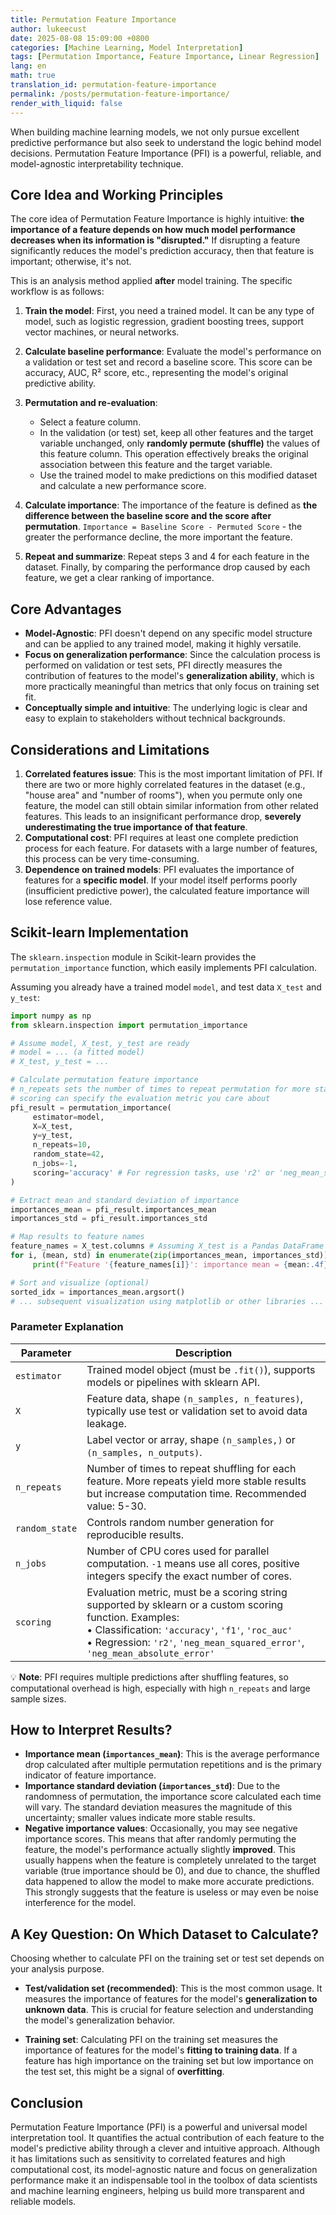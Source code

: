 ```yaml
---
title: Permutation Feature Importance
author: lukeecust
date: 2025-08-08 15:09:00 +0800
categories: [Machine Learning, Model Interpretation]
tags: [Permutation Importance, Feature Importance, Linear Regression]
lang: en
math: true
translation_id: permutation-feature-importance
permalink: /posts/permutation-feature-importance/
render_with_liquid: false
---
```


When building machine learning models, we not only pursue excellent predictive performance but also seek to understand the logic behind model decisions. Permutation Feature Importance (PFI) is a powerful, reliable, and model-agnostic interpretability technique.

## Core Idea and Working Principles

The core idea of Permutation Feature Importance is highly intuitive: **the importance of a feature depends on how much model performance decreases when its information is "disrupted."** If disrupting a feature significantly reduces the model's prediction accuracy, then that feature is important; otherwise, it's not.

This is an analysis method applied **after** model training. The specific workflow is as follows:

1. **Train the model**: First, you need a trained model. It can be any type of model, such as logistic regression, gradient boosting trees, support vector machines, or neural networks.

2. **Calculate baseline performance**: Evaluate the model's performance on a validation or test set and record a baseline score. This score can be accuracy, AUC, R² score, etc., representing the model's original predictive ability.

3. **Permutation and re-evaluation**:
    * Select a feature column.
    * In the validation (or test) set, keep all other features and the target variable unchanged, only **randomly permute (shuffle)** the values of this feature column. This operation effectively breaks the original association between this feature and the target variable.
    * Use the trained model to make predictions on this modified dataset and calculate a new performance score.

4. **Calculate importance**: The importance of the feature is defined as **the difference between the baseline score and the score after permutation**.
    `Importance = Baseline Score - Permuted Score` - the greater the performance decline, the more important the feature.

5. **Repeat and summarize**: Repeat steps 3 and 4 for each feature in the dataset. Finally, by comparing the performance drop caused by each feature, we get a clear ranking of importance.

## Core Advantages

* **Model-Agnostic**: PFI doesn't depend on any specific model structure and can be applied to any trained model, making it highly versatile.
* **Focus on generalization performance**: Since the calculation process is performed on validation or test sets, PFI directly measures the contribution of features to the model's **generalization ability**, which is more practically meaningful than metrics that only focus on training set fit.
* **Conceptually simple and intuitive**: The underlying logic is clear and easy to explain to stakeholders without technical backgrounds.

## Considerations and Limitations

1. **Correlated features issue**: This is the most important limitation of PFI. If there are two or more highly correlated features in the dataset (e.g., "house area" and "number of rooms"), when you permute only one feature, the model can still obtain similar information from other related features. This leads to an insignificant performance drop, **severely underestimating the true importance of that feature**.
2. **Computational cost**: PFI requires at least one complete prediction process for each feature. For datasets with a large number of features, this process can be very time-consuming.
3. **Dependence on trained models**: PFI evaluates the importance of features for a **specific model**. If your model itself performs poorly (insufficient predictive power), the calculated feature importance will lose reference value.

## Scikit-learn Implementation

The `sklearn.inspection` module in Scikit-learn provides the `permutation_importance` function, which easily implements PFI calculation.

Assuming you already have a trained model `model`, and test data `X_test` and `y_test`:

```python
import numpy as np
from sklearn.inspection import permutation_importance

# Assume model, X_test, y_test are ready
# model = ... (a fitted model)
# X_test, y_test = ...

# Calculate permutation feature importance
# n_repeats sets the number of times to repeat permutation for more stable results
# scoring can specify the evaluation metric you care about
pfi_result = permutation_importance(
     estimator=model,
     X=X_test,
     y=y_test,
     n_repeats=10,
     random_state=42,
     n_jobs=-1,
     scoring='accuracy' # For regression tasks, use 'r2' or 'neg_mean_squared_error'
)

# Extract mean and standard deviation of importance
importances_mean = pfi_result.importances_mean
importances_std = pfi_result.importances_std

# Map results to feature names
feature_names = X_test.columns # Assuming X_test is a Pandas DataFrame
for i, (mean, std) in enumerate(zip(importances_mean, importances_std)):
     print(f"Feature '{feature_names[i]}': importance mean = {mean:.4f} +/- {std:.4f}")

# Sort and visualize (optional)
sorted_idx = importances_mean.argsort()
# ... subsequent visualization using matplotlib or other libraries ...
```

### Parameter Explanation

| Parameter      | Description                                                                                                                                                                                                         |
| -------------- | ------------------------------------------------------------------------------------------------------------------------------------------------------------------------------------------------------------------- |
| `estimator`    | Trained model object (must be `.fit()`), supports models or pipelines with sklearn API.                                                                                                                             |
| `X`            | Feature data, shape `(n_samples, n_features)`, typically use test or validation set to avoid data leakage.                                                                                                          |
| `y`            | Label vector or array, shape `(n_samples,)` or `(n_samples, n_outputs)`.                                                                                                                                            |
| `n_repeats`    | Number of times to repeat shuffling for each feature. More repeats yield more stable results but increase computation time. Recommended value: 5-30.                                                                |
| `random_state` | Controls random number generation for reproducible results.                                                                                                                                                         |
| `n_jobs`       | Number of CPU cores used for parallel computation. `-1` means use all cores, positive integers specify the exact number of cores.                                                                                   |
| `scoring`      | Evaluation metric, must be a scoring string supported by sklearn or a custom scoring function. Examples:<br>• Classification: `'accuracy'`, `'f1'`, `'roc_auc'`<br>• Regression: `'r2'`, `'neg_mean_squared_error'`, `'neg_mean_absolute_error'` |

💡 **Note**: PFI requires multiple predictions after shuffling features, so computational overhead is high, especially with high `n_repeats` and large sample sizes.

## How to Interpret Results?

* **Importance mean (`importances_mean`)**: This is the average performance drop calculated after multiple permutation repetitions and is the primary indicator of feature importance.
* **Importance standard deviation (`importances_std`)**: Due to the randomness of permutation, the importance score calculated each time will vary. The standard deviation measures the magnitude of this uncertainty; smaller values indicate more stable results.
* **Negative importance values**: Occasionally, you may see negative importance scores. This means that after randomly permuting the feature, the model's performance actually slightly **improved**. This usually happens when the feature is completely unrelated to the target variable (true importance should be 0), and due to chance, the shuffled data happened to allow the model to make more accurate predictions. This strongly suggests that the feature is useless or may even be noise interference for the model.

## A Key Question: On Which Dataset to Calculate?

Choosing whether to calculate PFI on the training set or test set depends on your analysis purpose.

* **Test/validation set (recommended)**: This is the most common usage. It measures the importance of features for the model's **generalization to unknown data**. This is crucial for feature selection and understanding the model's generalization behavior.

* **Training set**: Calculating PFI on the training set measures the importance of features for the model's **fitting to training data**. If a feature has high importance on the training set but low importance on the test set, this might be a signal of **overfitting**.

## Conclusion

Permutation Feature Importance (PFI) is a powerful and universal model interpretation tool. It quantifies the actual contribution of each feature to the model's predictive ability through a clever and intuitive approach. Although it has limitations such as sensitivity to correlated features and high computational cost, its model-agnostic nature and focus on generalization performance make it an indispensable tool in the toolbox of data scientists and machine learning engineers, helping us build more transparent and reliable models.
